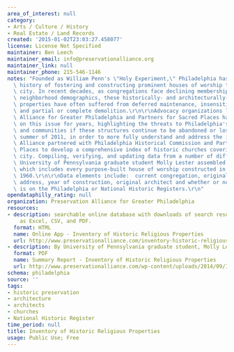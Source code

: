 ```yaml
---
area_of_interest: null
category:
- Arts / Culture / History
- Real Estate / Land Records
created: '2015-01-02T23:03:27.458077'
license: License Not Specified
maintainer: Ben Leech
maintainer_email: info@preservationalliance.org
maintainer_link: null
maintainer_phone: 215-546-1146
notes: "Founded as William Penn's \"Holy Experiment,\" Philadelphia has a centuries-long\
  \ history of fostering and constructing prominent houses of worship throughout the\
  \ city. In recent decades, as congregations face declining membership and shifting\
  \ neighborhood demographics, these historically- and architecturally-significant\
  \ properties have often suffered from deferred maintenance, insensitive alterations,\
  \ and partial or complete demolition.\r\n\r\nAdvocacy organizations like the Preservation\
  \ Alliance for Greater Philadelphia and Partners for Sacred Places have focused\
  \ on this issue for years, highlighting the threats to Philadelphia's neighborhoods\
  \ and communities if these structures continue to be abandoned or lost. Over the\
  \ summer of 2011, in order to more fully understand and address the issue, the Preservation\
  \ Alliance partnered with Philadelphia Historical Commission and Partners for Sacred\
  \ Places to develop a comprehensive index of historic churches covering the entire\
  \ city. Compiling, verifying, and updating data from a number of different sources,\
  \ University of Pennsylvania graduate student Molly Lester assembled a database\
  \ which includes every purpose-built house of worship constructed in the city before\
  \ 1960.\r\n\r\nData elements include:  current congregation, original congregation,\
  \ address, year of construction, original architect and whether or not the build\
  \ is on the Philadelphia or National Historic Registers.\r\n"
opendataphilly_rating: null
organization: Preservation Alliance for Greater Philadelphia
resources:
- description: searchable online database with downloads of search results available
    as Excel, CSV, and PDF.
  format: HTML
  name: Online App - Inventory of Historic Religious Properties
  url: http://www.preservationalliance.com/inventory-historic-religious-properties-philadelphia/
- description: By University of Pennsylvania graduate student, Molly Lester in 2011
  format: PDF
  name: Summary Report - Inventory of Historic Religious Properties
  url: http://www.preservationalliance.com/wp-content/uploads/2014/09/IHRPP_Lester.pdf
schema: philadelphia
source: ''
tags: 
- historic preservation
- architecture
- architects
- churches
- National Historic Register
time_period: null
title: Inventory of Historic Religious Properties
usage: Public Use; Free
---
```

